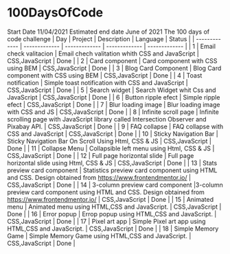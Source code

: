 # 100DaysOfCode

Start Date 11/04/2021
Estimated end date June of 2021
The 100 days of code challenge
| Day | Project | Description | Language | Status |
| ------------- | ------------- | ------------- | ------------- | ------------- |
| 1 | Email check valitacion | Email chech valitation whith CSS and JavaScript | CSS,JavaScript | Done |
| 2 | Card component | Card component with CSS using BEM | CSS,JavaScript | Done |
| 3 | Blog Card Component | Blog Card component with CSS using BEM | CSS,JavaScript | Done |
| 4 | Toast notification | Simple toast notification with CSS and JavaScript | CSS,JavaScript | Done |
| 5 | Search widget | Search Widget whit Css and JavaScript | CSS,JavaScript | Done |
| 6 | Button ripple efect | Simple ripple efect | CSS,JavaScript | Done |
| 7 | Blur loading image | Blur loading image with CSS and JS | CSS,JavaScript | Done |
| 8 | Infinite scroll page | Infinite scrolling page with JavaScript library called Intersection Observer and Pixabay API. | CSS,JavaScript | Done |
| 9 | FAQ collapse | FAQ collapse with CSS and JavaScript | CSS,JavaScript | Done |
| 10 | Sticky Navigation Bar | Sticky Navigation Bar On Scroll Using Html, CSS & JS | CSS,JavaScript | Done |
| 11 | Collapse Menu | Collapsible left menu using Html, CSS & JS | CSS,JavaScript | Done |
| 12 | Full page horizontal slide | Full page horizontal slide using Html, CSS & JS | CSS,JavaScript | Done |
| 13 | Stats preview card component | Statistics preview card component using HTML and CSS. Design obtained from https://www.frontendmentor.io/ | CSS,JavaScript | Done |
| 14 | 3-column preview card component |3-column preview card component using HTML and CSS. Design obtained from https://www.frontendmentor.io/ | CSS,JavaScript | Done |
| 15 | Animated menu | Animated menu using HTML,CSS and JavaScript. | CSS,JavaScript | Done |
| 16 | Error popup | Errop popup using HTML,CSS and JavaScript. | CSS,JavaScript | Done |
| 17 | Pixel art app | Simple Pixel art app using HTML,CSS and JavaScript. | CSS,JavaScript | Done |
| 18 | Simple Memory Game | Simple Memory Game using HTML,CSS and JavaScript. | CSS,JavaScript | Done |